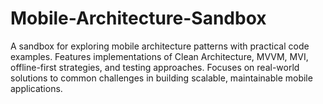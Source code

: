 # Mobile-Architecture-Sandbox
A sandbox for exploring mobile architecture patterns with practical code examples. Features implementations of Clean Architecture, MVVM, MVI, offline-first strategies, and testing approaches. Focuses on real-world solutions to common challenges in building scalable, maintainable mobile applications.
